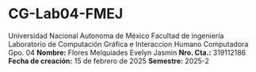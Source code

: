 # CG-Lab04-FMEJ
Universidad Nacional Autonoma de México
Facultad de ingeniería
Laboratorio de Computación Gráfica e Interaccion Humano Computadora Gpo. 04
**Nombre:** Flores Melquiades Evelyn Jasmin 
**Nro. Cta.:** 319112186  
**Fecha de creación:** 15 de febrero de 2025 
**Semestre:** 2025-2

